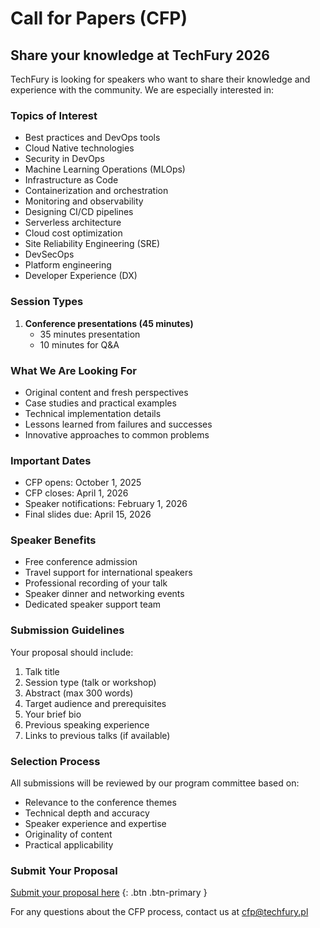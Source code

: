 <!--
.. title: Call for Papers (CFP)
.. slug: cfp
.. date: 2025-10-02 12:00:00 UTC
.. tags: 
.. category: 
.. link: 
.. description: Information for TechFury conference speakers
.. type: text
-->

# Call for Papers (CFP)

## Share your knowledge at TechFury 2026

TechFury is looking for speakers who want to share their knowledge and experience with the community. We are especially interested in:

### Topics of Interest

- Best practices and DevOps tools
- Cloud Native technologies
- Security in DevOps
- Machine Learning Operations (MLOps)
- Infrastructure as Code
- Containerization and orchestration
- Monitoring and observability
- Designing CI/CD pipelines
- Serverless architecture
- Cloud cost optimization
- Site Reliability Engineering (SRE)
- DevSecOps
- Platform engineering
- Developer Experience (DX)

### Session Types

1. **Conference presentations (45 minutes)**
   - 35 minutes presentation
   - 10 minutes for Q&A

### What We Are Looking For

- Original content and fresh perspectives
- Case studies and practical examples
- Technical implementation details
- Lessons learned from failures and successes
- Innovative approaches to common problems

### Important Dates

- CFP opens: October 1, 2025
- CFP closes: April 1, 2026
- Speaker notifications: February 1, 2026
- Final slides due: April 15, 2026

### Speaker Benefits

- Free conference admission
- Travel support for international speakers
- Professional recording of your talk
- Speaker dinner and networking events
- Dedicated speaker support team

### Submission Guidelines

Your proposal should include:

1. Talk title
2. Session type (talk or workshop)
3. Abstract (max 300 words)
4. Target audience and prerequisites
5. Your brief bio
6. Previous speaking experience
7. Links to previous talks (if available)

### Selection Process

All submissions will be reviewed by our program committee based on:

- Relevance to the conference themes
- Technical depth and accuracy
- Speaker experience and expertise
- Originality of content
- Practical applicability

### Submit Your Proposal

[Submit your proposal here](#) {: .btn .btn-primary }

For any questions about the CFP process, contact us at cfp@techfury.pl